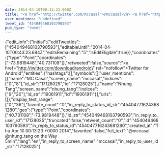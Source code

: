 ```yaml
---
date: 2014-04-10T00:13:23.000Z
title: "<a href='http://twitter.com/mccasal'>@mccasal</a> <a href='http://twitter.com/nhung_tang'>@nhung_tang</a> on the Way 5min″"
user_mentions: "undefined"
tweet_id: "454049468103790593"
pub_type: "tweet"
---
```

{"edit_info":{"initial":{"editTweetIds":["454049468103790593"],"editableUntil":"2014-04-10T00:43:23.684Z","editsRemaining":"5","isEditEligible":true}},"coordinates":{"type":"Point","coordinates":["-73.9819448","40.731108"]},"retweeted":false,"source":"<a href=\"http://twitter.com/download/android\" rel=\"nofollow\">Twitter for Android</a>","entities":{"hashtags":[],"symbols":[],"user_mentions":[{"name":"MC Casal","screen_name":"mccasal","indices":["0","8"],"id_str":"17128025","id":"17128025"},{"name":"Nhung Tang","screen_name":"nhung_tang","indices":["9","20"],"id_str":"19061911","id":"19061911"}],"urls":[]},"display_text_range":["0","36"],"favorite_count":"0","in_reply_to_status_id_str":"454047716243681280","geo":{"type":"Point","coordinates":["40.731108","-73.9819448"]},"id_str":"454049468103790593","in_reply_to_user_id":"17128025","truncated":false,"retweet_count":"0","id":"454049468103790593","in_reply_to_status_id":"454047716243681280","created_at":"Thu Apr 10 00:13:23 +0000 2014","favorited":false,"full_text":"@mccasal @nhung_tang on the Way 5min","lang":"en","in_reply_to_screen_name":"mccasal","in_reply_to_user_id_str":"17128025"}
